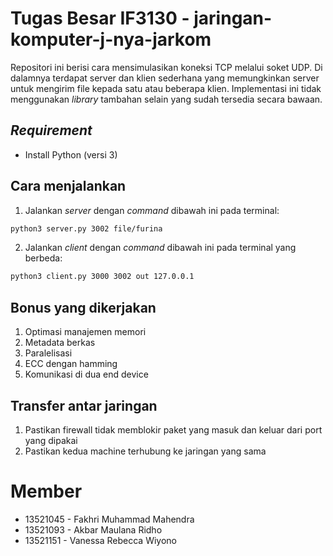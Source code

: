 # Tugas Besar IF3130 - jaringan-komputer-j-nya-jarkom

Repositori ini berisi cara mensimulasikan koneksi TCP melalui soket UDP. 
Di dalamnya terdapat server dan klien sederhana yang memungkinkan server untuk mengirim file kepada satu atau beberapa klien.
Implementasi ini tidak menggunakan _library_ tambahan selain yang sudah tersedia secara bawaan.

## _Requirement_
- Install Python (versi 3) 

## Cara menjalankan
1. Jalankan _server_ dengan _command_ dibawah ini pada terminal:
```sh
python3 server.py 3002 file/furina
```
2. Jalankan _client_ dengan _command_ dibawah ini pada terminal yang berbeda:
```sh
python3 client.py 3000 3002 out 127.0.0.1
```

## Bonus yang dikerjakan

1. Optimasi manajemen memori
2. Metadata berkas
3. Paralelisasi
4. ECC dengan hamming
5. Komunikasi di dua end device

## Transfer antar jaringan

1. Pastikan firewall tidak memblokir paket yang masuk dan keluar dari port yang dipakai
2. Pastikan kedua machine terhubung ke jaringan yang sama

# Member
* 13521045 - Fakhri Muhammad Mahendra
* 13521093 - Akbar Maulana Ridho
* 13521151 - Vanessa Rebecca Wiyono
  
